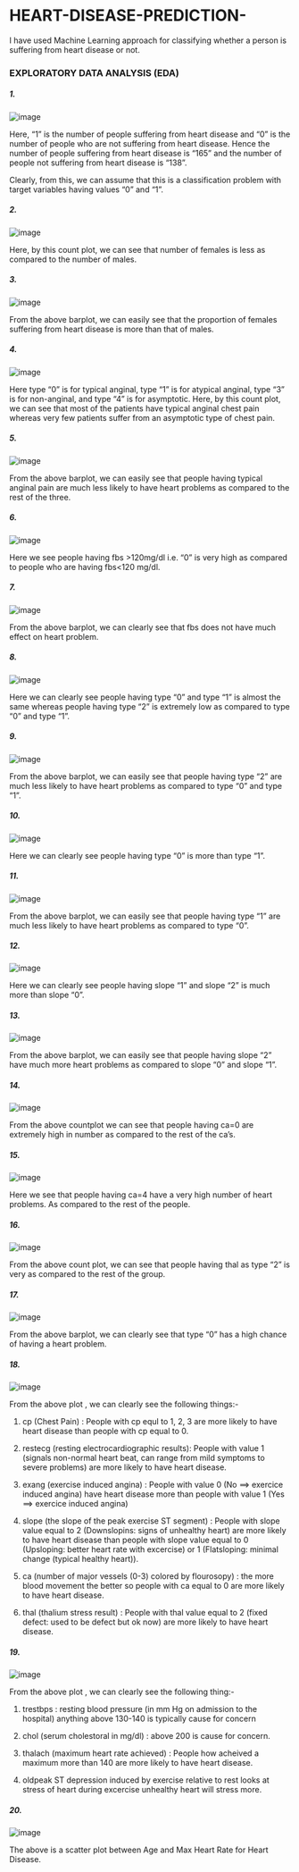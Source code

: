 # HEART-DISEASE-PREDICTION-
 I have used Machine Learning approach for classifying whether a person is suffering from heart disease or not.


### EXPLORATORY DATA ANALYSIS (EDA)

##### 1.

![image](https://user-images.githubusercontent.com/75883328/152658173-61353a63-2813-4efe-a35e-aab36938089e.png)


Here, “1” is the number of people suffering from heart disease and “0” is the number of people who are not suffering from heart disease.
Hence the number of people suffering from heart disease is “165” and the number of people not suffering from heart disease is “138”.

Clearly, from this, we can assume that this is a classification problem with target variables having values “0” and “1”.




##### 2.
![image](https://user-images.githubusercontent.com/75883328/152658326-a9bd04b7-384c-4c52-a922-7d11d9b19a71.png)


Here, by this count plot, we can see that number of females is less as compared to the number of males.



##### 3.

![image](https://user-images.githubusercontent.com/75883328/152658396-5934a20d-409a-4650-9c97-2374b02d90b0.png)


From the above barplot, we can easily see that the proportion of females suffering from heart disease is more than that of males.



##### 4.
![image](https://user-images.githubusercontent.com/75883328/152658434-8ddae106-ee01-4246-83a7-bf3b7f956979.png)

Here type “0” is for typical anginal, type “1” is for atypical anginal, type “3” is for non-anginal, and type “4” is for asymptotic.
Here, by this count plot, we can see that most of the patients have typical anginal chest pain whereas very few patients suffer from an asymptotic type of chest pain.



##### 5.
![image](https://user-images.githubusercontent.com/75883328/152658464-8c2cb7c4-93ea-42f4-b844-8be34f48eb78.png)


From the above barplot, we can easily see that people having typical anginal pain are much less likely to have heart problems as compared to the rest of the three.



##### 6.
![image](https://user-images.githubusercontent.com/75883328/152658518-c4b1f2ac-e6a0-4edd-97db-eb71af40cc64.png)


Here we see people having fbs >120mg/dl i.e. “0” is very high as compared to people who are having fbs<120 mg/dl.




##### 7.
![image](https://user-images.githubusercontent.com/75883328/152658554-70761d65-4fd9-4d8f-befe-767fddcb99fe.png)


From the above barplot, we can clearly see that fbs does not have much effect on heart problem.



##### 8.
![image](https://user-images.githubusercontent.com/75883328/152658578-0bb51424-c1c3-4f2b-8b93-3ed7b836b30c.png)


Here we can clearly see people having type “0” and type “1” is almost the same whereas people having type “2” is extremely low as compared to type “0” and type “1”.



##### 9.
![image](https://user-images.githubusercontent.com/75883328/152658598-9db16d77-5622-4576-9c21-39e8db582b7e.png)


From the above barplot, we can easily see that people having type “2” are much less likely to have heart problems as compared to type “0” and type “1”.



##### 10.
![image](https://user-images.githubusercontent.com/75883328/152658613-f3a8e44e-94c8-4bbb-9c77-44f0a6b7ab66.png)


Here we can clearly see people having type “0” is more than type “1”.



##### 11.
![image](https://user-images.githubusercontent.com/75883328/152658639-9e1050c3-26b9-4a89-a6b2-ec26166b75b6.png)


From the above barplot, we can easily see that people having type “1” are much less likely to have heart problems as compared to type “0”.



##### 12.
![image](https://user-images.githubusercontent.com/75883328/152658677-f6f2a57e-73de-4404-bbb3-f1b841548a9b.png)


Here we can clearly see people having slope “1” and slope “2” is much more than slope “0”.



##### 13.
![image](https://user-images.githubusercontent.com/75883328/152658698-87c94979-77f2-4eec-90d9-27a05125fd52.png)


From the above barplot, we can easily see that people having slope “2” have much more heart problems as compared to slope “0” and slope “1”.



##### 14.
![image](https://user-images.githubusercontent.com/75883328/152658726-1d24b09b-7437-4e62-84b1-d594edf2e561.png)


From the above countplot we can see that people having ca=0 are extremely high in number as compared to the rest of the ca’s.



##### 15.
![image](https://user-images.githubusercontent.com/75883328/152658745-ed714127-45f8-404a-be41-693de6fc9be0.png)


Here we see that people having ca=4 have a very high number of heart problems. As compared to the rest of the people.



##### 16.
![image](https://user-images.githubusercontent.com/75883328/152658755-528bccca-2788-40dd-b34e-7fd9bbaecbeb.png)


From the above count plot, we can see that people having thal as type “2” is very as compared to the rest of the group.



##### 17.
![image](https://user-images.githubusercontent.com/75883328/152658768-bb082b1f-f51d-451d-b1b9-e9771ac8e9e5.png)


From the above barplot, we can clearly see that type “0” has a high chance of having a heart problem.



##### 18.
![image](https://user-images.githubusercontent.com/75883328/152658833-dfca6b60-aa20-489b-9163-cfbc0ae653ec.png)

From the above plot , we can clearly see the following things:-


   1. cp (Chest Pain) : People with cp equl to 1, 2, 3 are more likely to have heart disease than people with cp equal to 0.


   2. restecg (resting electrocardiographic results): People with value 1 (signals non-normal heart beat, can range from mild symptoms to severe problems) are more likely to        have heart disease.


   3. exang (exercise induced angina) : People with value 0 (No ==> exercice induced angina) have heart disease more than people with value 1 (Yes ==> exercice induced angina)


   4. slope (the slope of the peak exercise ST segment) : People with slope value equal to 2 (Downslopins: signs of unhealthy heart) are more likely to have heart disease than      people with slope value equal to 0 (Upsloping: better heart rate with excercise) or 1 (Flatsloping: minimal change (typical healthy heart)).


   5. ca (number of major vessels (0-3) colored by flourosopy) : the more blood movement the better so people with ca equal to 0 are more likely to have heart disease.


   6. thal (thalium stress result) : People with thal value equal to 2 (fixed defect: used to be defect but ok now) are more likely to have heart disease.




##### 19.
![image](https://user-images.githubusercontent.com/75883328/152658929-0c339188-1222-43bf-a788-f5a6c500ab00.png)


From the above plot , we can clearly see the following thing:-


   1. trestbps : resting blood pressure (in mm Hg on admission to the hospital) anything above 130-140 is typically cause for concern


   2. chol (serum cholestoral in mg/dl) : above 200 is cause for concern.


   3. thalach (maximum heart rate achieved) : People how acheived a maximum more than 140 are more likely to have heart disease.


   4. oldpeak ST depression induced by exercise relative to rest looks at stress of heart during excercise unhealthy heart will stress more.



##### 20.
![image](https://user-images.githubusercontent.com/75883328/152658969-c2cd7c4b-1ac3-4ec8-b95e-411f46e49a36.png)


The above is a scatter plot between Age and Max Heart Rate for Heart Disease.






